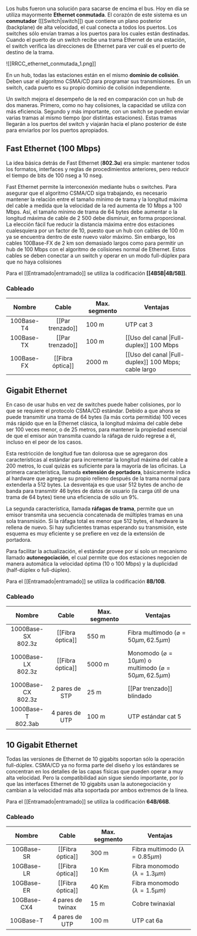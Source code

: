 Los hubs fueron una solución para sacarse de encima el bus. Hoy en día se utiliza mayormente **Ethernet conmutada**. El corazón de este sistema es un **conmutador** ([[Switch|switch]]) que contiene un plano posterior (backplane) de alta velocidad, el cual conecta a todos los puertos. Los switches sólo envían tramas a los puertos para los cuales están destinadas. Cuando el puerto de un switch recibe una trama Ethernet de una estación, el switch verifica las direcciones de Ethernet para ver cuál es el puerto de destino de la trama.

![[RRCC_ethernet_conmutada_1.png]]

En un hub, todas las estaciones están en el mismo **dominio de colisión**. Deben usar el algoritmo CSMA/CD para programar sus transmisiones. En un switch, cada puerto es su propio dominio de colisión independiente.

Un switch mejora el desempeño de la red en comparación con un hub de dos maneras. Primero, como no hay colisiones, la capacidad se utiliza con más eficiencia. Segundo y más importante, con un switch se pueden enviar varias tramas al mismo tiempo (por distintas estaciones). Estas tramas llegarán a los puertos del switch y viajarán hacia el plano posterior de éste para enviarlos por los puertos apropiados.

## Fast Ethernet (100 Mbps)
La idea básica detrás de Fast Ethernet (**802.3u**) era simple: mantener todos los formatos, interfaces y reglas de procedimientos anteriores, pero reducir el tiempo de bits de 100 nseg a 10 nseg.

Fast Ethernet permite la interconexión mediante hubs o switches. Para asegurar que el algoritmo CSMA/CD siga trabajando, es necesario mantener la relación entre el tamaño mínimo de trama y la longitud máxima del cable a medida que la velocidad de la red aumenta de 10 Mbps a 100 Mbps. Así, el tamaño mínimo de trama de 64 bytes debe aumentar o la longitud máxima de cable de 2 500 debe disminuir, en forma proporcional. La elección fácil fue reducir la distancia máxima entre dos estaciones cualesquiera por un factor de 10, puesto que un hub con cables de 100 m ya se encuentra dentro de este nuevo valor máximo. Sin embargo, los cables 100Base-FX de 2 km son demasiado largos como para permitir un hub de 100 Mbps con el algoritmo de colisiones normal de Ethernet. Estos cables se deben conectar a un switch y operar en un modo full-dúplex para que no haya colisiones

Para el [[Entramado|entramado]] se utiliza la codificación **[[4B5B|4B/5B]]**.

### Cableado
|   Nombre   |      Cable       | Max. segmento | Ventajas                                              |
|:----------:|:----------------:| ------------- | ----------------------------------------------------- |
| 100Base-T4 | [[Par trenzado]] | 100 m         | UTP cat 3                                             |
| 100Base-TX | [[Par trenzado]] | 100 m         | [[Uso del canal \|Full-duplex]] 100 Mbps              |
| 100Base-FX | [[Fibra óptica]] | 2000 m        | [[Uso del canal \|Full-duplex]] 100 Mbps; cable largo |

## Gigabit Ethernet
En caso de usar hubs en vez de switches puede haber colisiones, por lo que se requiere el protocolo CSMA/CD estándar. Debido a que ahora se puede transmitir una trama de 64 bytes (la más corta permitida) 100 veces más rápido que en la Ethernet clásica, la longitud máxima del cable debe ser 100 veces menor, o de 25 metros, para mantener la propiedad esencial de que el emisor aún transmita cuando la ráfaga de ruido regrese a él, incluso en el peor de los casos.

Esta restricción de longitud fue tan dolorosa que se agregaron dos características al estándar para incrementar la longitud máxima del cable a 200 metros, lo cual quizás es suficiente para la mayoría de las oficinas. La primera característica, llamada **extensión de portadora**, básicamente indica al hardware que agregue su propio relleno después de la trama normal para extenderla a 512 bytes. La desventaja es que usar 512 bytes de ancho de banda para transmitir 46 bytes de datos de usuario (la carga útil de una trama de 64 bytes) tiene una eficiencia de sólo un 9%.

La segunda característica, llamada **ráfagas de trama**, permite que un emisor transmita una secuencia concatenada de múltiples tramas en una sola transmisión. Si la ráfaga total es menor que 512 bytes, el hardware la rellena de nuevo. Si hay suficientes tramas esperando su transmisión, este esquema es muy eficiente y se prefiere en vez de la extensión de portadora.

Para facilitar la actualización, el estándar provee por sí solo un mecanismo llamado **autonegociación**, el cual permite que dos estaciones negocien de manera automática la velocidad óptima (10 o 100 Mbps) y la duplicidad (half-dúplex o full-dúplex).

Para el [[Entramado|entramado]] se utiliza la codificación **8B/10B**.

### Cableado
|         Nombre          |      Cable       | Max. segmento | Ventajas                                                                                    |
|:-----------------------:|:----------------:| ------------- | ------------------------------------------------------------------------------------------- |
| 1000Base-SX <br> 802.3z | [[Fibra óptica]] | 550 m         | Fibra multimodo ($\varnothing = 50 \mu m, 62.5 \mu m$)                                      |
| 1000Base-LX <br> 802.3z | [[Fibra óptica]] | 5000 m        | Monomodo ($\varnothing = 10 \mu m$) o <br> multimodo ($\varnothing = 50 \mu m, 62.5 \mu m$) |
| 1000Base-CX <br> 802.3z |  2 pares de STP  | 25 m          | [[Par trenzado]] blindado                                                                   |
| 1000Base-T <br> 802.3ab |  4 pares de UTP  | 100 m         | UTP estándar cat 5                                                                          |

## 10 Gigabit Ethernet
Todas las versiones de Ethernet de 10 gigabits soportan sólo la operación full-dúplex. CSMA/CD ya no forma parte del diseño y los estándares se concentran en los detalles de las capas físicas que pueden operar a muy alta velocidad. Pero la compatibilidad aún sigue siendo importante, por lo que las interfaces Ethernet de 10 gigabits usan la autonegociación y cambian a la velocidad más alta soportada por ambos extremos de la línea.

Para el [[Entramado|entramado]] se utiliza la codificación **64B/66B**.

### Cableado
|   Nombre    |       Cable       | Max. segmento | Ventajas                                |
|:-----------:|:-----------------:| ------------- | --------------------------------------- |
| 10GBase-SR  | [[Fibra óptica]]  | 300 m         | Fibra multimodo ($\lambda = 0.85\mu m$) |
| 10GBase-LR  | [[Fibra óptica]]  | 10 Km         | Fibra monomodo ($\lambda = 1.3\mu m$)   |
| 10GBase-ER  | [[Fibra óptica]]  | 40 Km         | Fibra monomodo ($\lambda = 1.5\mu m$)   |
| 10GBase-CX4 | 4 pares de twinax | 15 m          | Cobre twinaxial                         |
|  10GBase-T  |  4 pares de UTP   | 100 m         | UTP cat 6a                              |
